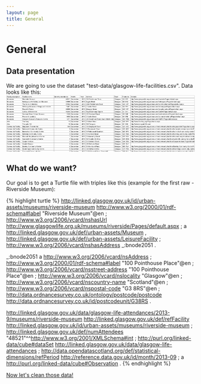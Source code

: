 ```yaml
---
layout: page
title: General
---
```


# General

## Data presentation

We are going to use the dataset "test-data/glasgow-life-facilities.csv".
Data looks like this:
![Data Screenshot](/assets/905_general_1.png)

## What do we want?
Our goal is to get a Turtle file with triples like this (example for the first raw - Riverside Museum):

{% highlight turtle %}
<http://linked.glasgow.gov.uk/id/urban-assets/museums/riverside-museum> <http://www.w3.org/2000/01/rdf-schema#label> "Riverside Museum"@en ;
	<http://www.w3.org/2006/vcard/nshasUrl> <http://www.glasgowlife.org.uk/museums/riverside/Pages/default.aspx> ;
	a <http://linked.glasgow.gov.uk/def/urban-assets/Museum> , <http://linked.glasgow.gov.uk/def/urban-assets/LeisureFacility> ;
	<http://www.w3.org/2006/vcard/nshasAddress> _:bnode2051 .

_:bnode2051 a <http://www.w3.org/2006/vcard/nsAddress> ;
	<http://www.w3.org/2000/01/rdf-schema#label> "100 Pointhouse Place"@en ;
	<http://www.w3.org/2006/vcard/nsstreet-address> "100 Pointhouse Place"@en ;
	<http://www.w3.org/2006/vcard/nslocality> "Glasgow"@en ;
	<http://www.w3.org/2006/vcard/nscountry-name> "Scotland"@en ;
	<http://www.w3.org/2006/vcard/nspostal-code> "G3 8RS"@en ;
	<http://data.ordnancesurvey.co.uk/ontology/postcode/postcode> <http://data.ordnancesurvey.co.uk/id/postcodeunit/G38RS> .

<http://linked.glasgow.gov.uk/data/glasgow-life-attendances/2013-9/museums/riverside-museum> <http://linked.glasgow.gov.uk/def/refFacility> <http://linked.glasgow.gov.uk/id/urban-assets/museums/riverside-museum> ;
	<http://linked.glasgow.gov.uk/def/numAttendees> "48521"^^<http://www.w3.org/2001/XMLSchema#int> ;
	<http://purl.org/linked-data/cube#dataSet> <http://linked.glasgow.gov.uk/data/glasgow-life-attendances> ;
	<http://data.opendatascotland.org/def/statistical-dimensions/refPeriod> <http://reference.data.gov.uk/id/month/2013-09> ;
	a <http://purl.org/linked-data/cube#Observation> .
{% endhighlight %}


[Now let's clean those data!](908_cleaning.html)

